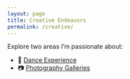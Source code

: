 ```yaml
---
layout: page
title: Creative Endeavors
permalink: /creative/
---
```


Explore two areas I’m passionate about:

- 💃 [Dance Experience](/creative/dance/)
- 📷 [Photography Galleries](/creative/photography/)

